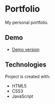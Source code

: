 # Portfolio
My personal portfolio.

## Demo
* [Demo version](https://aleksandercie.github.io/main-portfolio/)
## Technologies

Project is created with:
* HTML5
* CSS3
* JavaScript
